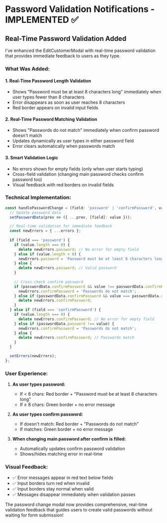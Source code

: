 # Password Validation Notifications - IMPLEMENTED ✅

## Real-Time Password Validation Added

I've enhanced the EditCustomerModal with real-time password validation that provides immediate feedback to users as they type.

### What Was Added:

#### 1. **Real-Time Password Length Validation**
- Shows "Password must be at least 8 characters long" immediately when user types fewer than 8 characters
- Error disappears as soon as user reaches 8 characters
- Red border appears on invalid input fields

#### 2. **Real-Time Password Matching Validation**
- Shows "Passwords do not match" immediately when confirm password doesn't match
- Updates dynamically as user types in either password field
- Error clears automatically when passwords match

#### 3. **Smart Validation Logic**
- No errors shown for empty fields (only when user starts typing)
- Cross-field validation (changing main password checks confirm password too)
- Visual feedback with red borders on invalid fields

### Technical Implementation:

```typescript
const handlePasswordChange = (field: 'password' | 'confirmPassword', value: string) => {
  // Update password data
  setPasswordData(prev => ({ ...prev, [field]: value }));

  // Real-time validation for immediate feedback
  const newErrors = { ...errors };
  
  if (field === 'password') {
    if (value.length === 0) {
      delete newErrors.password; // No error for empty field
    } else if (value.length < 8) {
      newErrors.password = 'Password must be at least 8 characters long';
    } else {
      delete newErrors.password; // Valid password
    }
    
    // Cross-check confirm password
    if (passwordData.confirmPassword && value !== passwordData.confirmPassword) {
      newErrors.confirmPassword = 'Passwords do not match';
    } else if (passwordData.confirmPassword && value === passwordData.confirmPassword) {
      delete newErrors.confirmPassword;
    }
  } else if (field === 'confirmPassword') {
    if (value.length === 0) {
      delete newErrors.confirmPassword; // No error for empty field
    } else if (passwordData.password !== value) {
      newErrors.confirmPassword = 'Passwords do not match';
    } else {
      delete newErrors.confirmPassword; // Passwords match
    }
  }

  setErrors(newErrors);
};
```

### User Experience:

1. **As user types password:**
   - If < 8 chars: Red border + "Password must be at least 8 characters long"
   - If ≥ 8 chars: Green border + no error message

2. **As user types confirm password:**
   - If doesn't match: Red border + "Passwords do not match"
   - If matches: Green border + no error message

3. **When changing main password after confirm is filled:**
   - Automatically updates confirm password validation
   - Shows/hides matching error in real-time

### Visual Feedback:
- ✅ Error messages appear in red text below fields
- ✅ Input borders turn red when invalid
- ✅ Input borders stay normal when valid
- ✅ Messages disappear immediately when validation passes

The password change modal now provides comprehensive, real-time validation feedback that guides users to create valid passwords without waiting for form submission!
